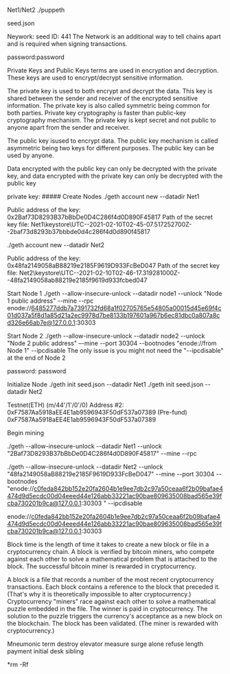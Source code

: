 Net1/Net2
./puppeth

seed.json

Neywork: seed ID: 441
The Network is an additional way to tell chains apart and is required when signing transactions.

password:password

Private Keys and Public Keys terms are used in encryption and decryption. These keys are used to encrypt/decrypt sensitive information.

The private key is used to both encrypt and decrypt the data. This key is shared between the sender and receiver of the encrypted sensitive information. 
The private key is also called symmetric being common for both parties. Private key cryptography is faster than public-key cryptography mechanism.
The private key is kept secret and not public to anyone apart from the sender and receiver.

The public key isused to encrypt data.
The public key mechanism is called asymmetric being two keys for different purposes.
The public key can be used by anyone.

Data encrypted with the public key can only be decrypted with the private key, and data encrypted with the private key can only be decrypted with the public key

private key: #####
Create Nodes
./geth account new --datadir Net1

Public address of the key:   0x2Baf73D8293B37bBbDe0D4C286f4d0D890F45817
Path of the secret key file: Net1\keystore\UTC--2021-02-10T02-45-07.517252700Z--2baf73d8293b37bbbde0d4c286f4d0d890f45817

./geth account new --datadir Net2

Public address of the key:   0x48fa2149058aB88219e2185F9619D933FcBeD047
Path of the secret key file: Net2\keystore\UTC--2021-02-10T02-46-17.319281000Z--48fa2149058ab88219e2185f9619d933fcbed047


Start Node 1
./geth --allow-insecure-unlock --datadir node1 --unlock "Node 1 public address" --mine --rpc
enode://6485277ddb7a7391732fd68a1f02705765e54805a00015d45e69f4c01d037a5f8d1a85d21a2ec9978d7be8133b197601a967b6ec81dbc0a807a8cd326e66ab7e@127.0.0.1:30303

Start Node 2
./geth --allow-insecure-unlock --datadir node2 --unlock "Node 2 public address" –-mine --port 30304 --bootnodes "enode://from Node 1" --ipcdisable
The only issue is you might not need the "--ipcdisable" at the end of Node 2


password: password

Initialize Node
./geth init seed.json --datadir Net1
./geth init seed.json --datadir Net2

Testnet(ETH) (m/44'/1'/0'/0)
Address #2: 0xF7587Aa5918aEE4E1ab9596943F50dF537a07389 (Pre-fund)
            0xF7587Aa5918aEE4E1ab9596943F50dF537a07389

Begin mining 

./geth --allow-insecure-unlock --datadir Net1 --unlock "2Baf73D8293B37bBbDe0D4C286f4d0D890F45817" --mine --rpc




./geth --allow-insecure-unlock --datadir Net2 --unlock "48fa2149058aB88219e2185F9619D933FcBeD047" --mine --port 30304 --bootnodes "enode://c0feda842bb152e20fa2604b1e9ee7db2c97a50ceaa6f2b09bafae4474d9d5ecdc00d04eeed44e126abb33221ac90bae809635008bad565e39fcba730201b9ca@127.0.0.1:30303
" --ipcdisable

enode://c0feda842bb152e20fa2604b1e9ee7db2c97a50ceaa6f2b09bafae4474d9d5ecdc00d04eeed44e126abb33221ac90bae809635008bad565e39fcba730201b9ca@127.0.0.1:30303


Block time is the length of time it takes to create a new block or file in a cryptocurrency chain.
A block is verified by bitcoin miners, who compete against each other to solve a mathematical problem that is attached to the block.
The successful bitcoin miner is rewarded in cryptocurrency.

A block is a file that records a number of the most recent cryptocurrency transactions.
Each block contains a reference to the block that preceded it. (That's why it is theoretically impossible to alter cryptocurrency.)
Cryptocurrency "miners" race against each other to solve a mathematical puzzle embedded in the file. The winner is paid in cryptocurrency.
The solution to the puzzle triggers the currency's acceptance as a new block on the blockchain. The block has been validated. (The miner is rewarded with cryptocurrency.)


Mneumonic
term destroy elevator measure surge alone refuse length payment initial desk sibling

*rm -Rf 
